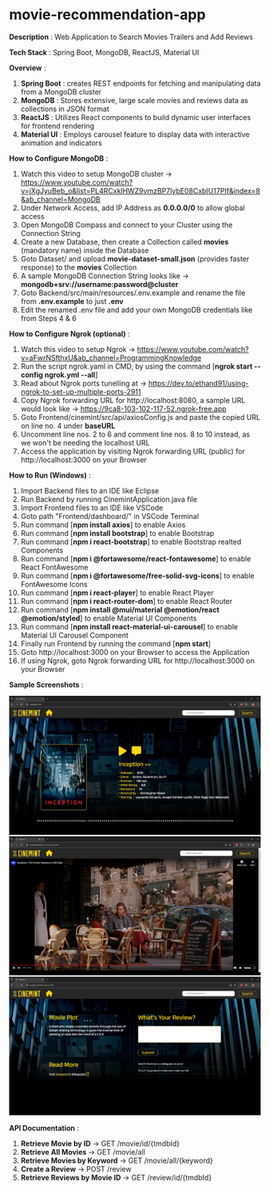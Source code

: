 # movie-recommendation-app

**Description** : Web Application to Search Movies Trailers and Add Reviews

**Tech Stack** : Spring Boot, MongoDB, ReactJS, Material UI

**Overview** :

1. **Spring Boot** : creates REST endpoints for fetching and manipulating data from a MongoDB cluster
2. **MongoDB** : Stores extensive, large scale movies and reviews data as collections in JSON format
3. **ReactJS** : Utilizes React components to build dynamic user interfaces for frontend rendering
4. **Material UI** : Employs carousel feature to display data with interactive animation and indicators

**How to Configure MongoDB** :

1. Watch this video to setup MongoDB cluster -> https://www.youtube.com/watch?v=jXgJyuBeb_o&list=PL4RCxklHWZ9vmzBP7lybE08CxbIU17PIf&index=8&ab_channel=MongoDB
2. Under Network Access, add IP Address as **0.0.0.0/0** to allow global access 
3. Open MongoDB Compass and connect to your Cluster using the Connection String
4. Create a new Database, then create a Collection called **movies** (mandatory name) inside the Database
5. Goto Dataset/ and upload **movie-dataset-small.json** (provides faster response) to the **movies** Collection
6. A sample MongoDB Connection String looks like -> **mongodb+srv://username:password@cluster**
7. Goto Backend/src/main/resources/.env.example and rename the file from **.env.example** to just **.env**
8. Edit the renamed .env file and add your own MongoDB credentials like from Steps 4 & 6

**How to Configure Ngrok (optional)** :

1. Watch this video to setup Ngrok -> https://www.youtube.com/watch?v=aFwrNSfthxU&ab_channel=ProgrammingKnowledge
2. Run the script ngrok.yaml in CMD, by using the command [**ngrok start --config ngrok.yml --all**]
3. Read about Ngrok ports tunelling at -> https://dev.to/ethand91/using-ngrok-to-set-up-multiple-ports-2911
4. Copy Ngrok forwarding URL for http://localhost:8080, a sample URL would look like -> https://9ca8-103-102-117-52.ngrok-free.app
5. Goto Frontend/cinemint/src/api/axiosConfig.js and paste the copied URL on line no. 4 under **baseURL** 
6. Uncomment line nos. 2 to 6 and comment line nos. 8 to 10 instead, as we won't be needing the localhost URL
7. Access the application by visiting Ngrok forwarding URL (public) for http://localhost:3000 on your Browser

**How to Run (Windows)** :

1. Import Backend files to an IDE like Eclipse
2. Run Backend by running CinemintApplication.java file
3. Import Frontend files to an IDE like VSCode
4. Goto path "Frontend/dashboard/" in VSCode Terminal
5. Run command [**npm install axios**] to enable Axios
6. Run command [**npm install bootstrap**] to enable Bootstrap
7. Run command [**npm i react-bootstrap**] to enable Bootstrap realted Components
8. Run command [**npm i @fortawesome/react-fontawesome**] to enable React FontAwesome
9. Run command [**npm i @fortawesome/free-solid-svg-icons**] to enable FontAwesome Icons
10. Run command [**npm i react-player**] to enable React Player
11. Run command [**npm i react-router-dom**] to enable React Router
12. Run command [**npm install @mui/material @emotion/react @emotion/styled**] to enable Material UI Components
13. Run command [**npm install react-material-ui-carousel**] to enable Material UI Carousel Component
14. Finally run Frontend by running the command [**npm start**]
15. Goto http://localhost:3000 on your Browser to access the Application
16. If using Ngrok, goto Ngrok forwarding URL for http://localhost:3000 on your Browser

**Sample Screenshots** :

![](screenshot1.png)
![](screenshot2.png)
![](screenshot3.png)

**API Documentation** :

1. **Retrieve Movie by ID** -> GET /movie/id/{tmdbId}
2. **Retrieve All Movies** -> GET /movie/all
3. **Retrieve Movies by Keyword** -> GET /movie/all/{keyword}
4. **Create a Review** -> POST /review
5. **Retrieve Reviews by Movie ID** -> GET /review/id/{tmdbId}
